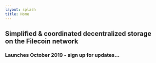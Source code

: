 ```yaml
---
layout: splash
title: Home
---
```


## Simplified & coordinated decentralized storage on the Filecoin network

### Launches October 2019 - sign up for updates…
